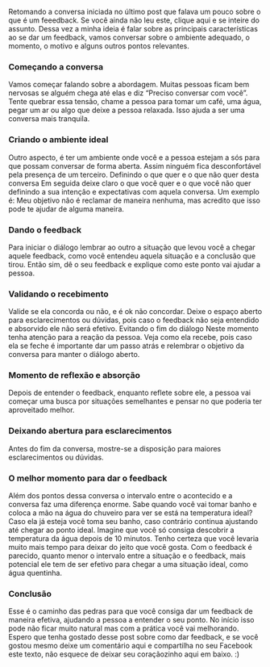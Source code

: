 
Retomando a conversa iniciada no último post que falava um pouco sobre o que é um feeedback. Se você ainda não leu este, clique aqui e se inteire do assunto. Dessa vez a minha ideia é falar sobre as principais características ao se dar um feedback, vamos conversar sobre o ambiente adequado, o momento, o motivo e alguns outros pontos relevantes.

### Começando a conversa
Vamos começar falando sobre a abordagem. Muitas pessoas ficam bem nervosas se alguém chega até elas e diz “Preciso conversar com você”. Tente quebrar essa tensão, chame a pessoa para tomar um café, uma água, pegar um ar ou algo que deixe a pessoa relaxada. Isso ajuda a ser uma conversa mais tranquila.

### Criando o ambiente ideal
Outro aspecto, é ter um ambiente onde você e a pessoa estejam a sós para que possam conversar de forma aberta. Assim ninguém fica desconfortável pela presença de um terceiro.
Definindo o que quer e o que não quer desta conversa
Em seguida deixe claro o que você quer e o que você não quer definindo a sua intenção e expectativas com aquela conversa. Um exemplo é: Meu objetivo não é reclamar de maneira nenhuma, mas acredito que isso pode te ajudar de alguma maneira.

### Dando o feedback
Para iniciar o diálogo lembrar ao outro a situação que levou você a chegar aquele feedback, como você entendeu aquela situação e a conclusão que tirou. Então sim, dê o seu feedback e explique como este ponto vai ajudar a pessoa.

### Validando o recebimento
Valide se ela concorda ou não, e é ok não concordar. Deixe o espaço aberto para esclarecimentos ou dúvidas, pois caso o feedback não seja entendido e absorvido ele não será efetivo.
Evitando o fim do diálogo
Neste momento tenha atenção para a reação da pessoa. Veja como ela recebe, pois caso ela se feche é importante dar um passo atrás e relembrar o objetivo da conversa para manter o diálogo aberto.

### Momento de reflexão e absorção
Depois de entender o feedback, enquanto reflete sobre ele, a pessoa vai começar uma busca por situações semelhantes e pensar no que poderia ter aproveitado melhor.

### Deixando abertura para esclarecimentos
Antes do fim da conversa, mostre-se a disposição para maiores esclarecimentos ou dúvidas.

### O melhor momento para dar o feedback
Além dos pontos dessa conversa o intervalo entre o acontecido e a conversa faz uma diferença enorme. Sabe quando você vai tomar banho e coloca a mão na água do chuveiro para ver se está na temperatura ideal? Caso ela já esteja você toma seu banho, caso contrário continua ajustando até chegar ao ponto ideal. Imagine que você só consiga descobrir a temperatura da água depois de 10 minutos. Tenho certeza que você levaria muito mais tempo para deixar do jeito que você gosta. Com o feedback é parecido, quanto menor o intervalo entre a situação e o feedback, mais potencial ele tem de ser efetivo para chegar a uma situação ideal, como água quentinha.

### Conclusão
Esse é o caminho das pedras para que você consiga dar um feedback de maneira efetiva, ajudando a pessoa a entender o seu ponto. No início isso pode não ficar muito natural mas com a prática você vai melhorando.
Espero que tenha gostado desse post sobre como dar feedback, e se você gostou mesmo deixe um comentário aqui e compartilha no seu Facebook este texto, não esquece de deixar seu coraçãozinho aqui em baixo. :)
